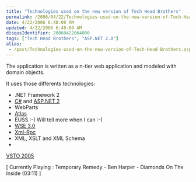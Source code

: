 ```yaml
---
title: "Technologies used on the new version of Tech Head Brothers"
permalink: /2006/04/22/Technologies-used-on-the-new-version-of-Tech-Head-Brothers/
date: 4/22/2006 6:48:00 AM
updated: 4/22/2006 6:48:00 AM
disqusIdentifier: 20060422064800
tags: ["Tech Head Brothers", "ASP.NET 2.0"]
alias:
 - /post/Technologies-used-on-the-new-version-of-Tech-Head-Brothers.aspx/index.html
---
```

The application is written as a n-tier web application and 
modeled with domain objects.

It uses those differents technologies:
<!-- more -->

*   .NET Framework 2 
*   [C#](http://msdn.microsoft.com/vcsharp/) and [ASP.NET 2](http://msdn.microsoft.com/asp.net)
*   WebParts
*   [Atlas](http://atlas.asp.net/)
*   EUSS :-) Will tell more when I can :-)
*   [WSE 
    3.0](http://msdn.microsoft.com/webservices/webservices/building/wse/default.aspx)
*   [Xml-Rpc](http://www.xmlrpc.com/)
*   XML, XSLT and XML Schema
*   

[VSTO 
  2005](http://msdn.microsoft.com/office/understanding/vsto/)

[ Currently Playing : Temporary Remedy - Ben Harper - Diamonds On 
The Inside (03:11) ]
